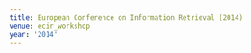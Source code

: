 ```yaml
---
title: European Conference on Information Retrieval (2014)
venue: ecir_workshop
year: '2014'
---
```


